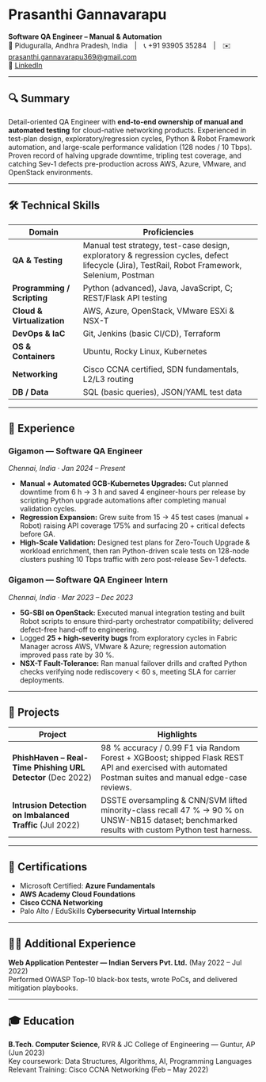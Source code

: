 # Prasanthi Gannavarapu

**Software QA Engineer – Manual & Automation**  
📍 Piduguralla, Andhra Pradesh, India | 📞 +91 93905 35284 | ✉️ prasanthi.gannavarapu369@gmail.com  
🔗 [LinkedIn](https://www.linkedin.com/in/prasanthi-gannavarapu)

---

## 🔍 Summary
Detail-oriented QA Engineer with **end-to-end ownership of manual and automated testing** for cloud-native networking products. Experienced in test-plan design, exploratory/regression cycles, Python & Robot Framework automation, and large-scale performance validation (128 nodes / 10 Tbps). Proven record of halving upgrade downtime, tripling test coverage, and catching Sev-1 defects pre-production across AWS, Azure, VMware, and OpenStack environments.

---

## 🛠️ Technical Skills

| **Domain** | **Proficiencies** |
|------------|------------------|
| **QA & Testing** | Manual test strategy, test-case design, exploratory & regression cycles, defect lifecycle (Jira), TestRail, Robot Framework, Selenium, Postman |
| **Programming / Scripting** | Python (advanced), Java, JavaScript, C; REST/Flask API testing |
| **Cloud & Virtualization** | AWS, Azure, OpenStack, VMware ESXi & NSX-T |
| **DevOps & IaC** | Git, Jenkins (basic CI/CD), Terraform |
| **OS & Containers** | Ubuntu, Rocky Linux, Kubernetes |
| **Networking** | Cisco CCNA certified, SDN fundamentals, L2/L3 routing |
| **DB / Data** | SQL (basic queries), JSON/YAML test data |

---

## 💼 Experience

### Gigamon — Software QA Engineer  
*Chennai, India · Jan 2024 – Present*

- **Manual + Automated GCB-Kubernetes Upgrades:** Cut planned downtime from 6 h → 3 h and saved 4 engineer-hours per release by scripting Python upgrade automations after completing manual validation cycles.  
- **Regression Expansion:** Grew suite from 15 → 45 test cases (manual + Robot) raising API coverage 175% and surfacing 20 + critical defects before GA.  
- **High-Scale Validation:** Designed test plans for Zero-Touch Upgrade & workload enrichment, then ran Python-driven scale tests on 128-node clusters pushing 10 Tbps traffic with zero post-release Sev-1 defects.  

### Gigamon — Software QA Engineer Intern  
*Chennai, India · Mar 2023 – Dec 2023*

- **5G-SBI on OpenStack:** Executed manual integration testing and built Robot scripts to ensure third-party orchestrator compatibility; delivered defect-free hand-off to engineering.  
- Logged **25 + high-severity bugs** from exploratory cycles in Fabric Manager across AWS, VMware & Azure; regression automation improved pass rate by 30 %.  
- **NSX-T Fault-Tolerance:** Ran manual failover drills and crafted Python checks verifying node rediscovery < 60 s, meeting SLA for carrier deployments.

---

## 🧪 Projects

| Project | Highlights |
|---------|------------|
| **PhishHaven – Real-Time Phishing URL Detector** (Dec 2022) | 98 % accuracy / 0.99 F1 via Random Forest + XGBoost; shipped Flask REST API and exercised with automated Postman suites and manual edge-case reviews. |
| **Intrusion Detection on Imbalanced Traffic** (Jul 2022) | DSSTE oversampling & CNN/SVM lifted minority-class recall 47 % → 90 % on UNSW-NB15 dataset; benchmarked results with custom Python test harness. |

---

## 📜 Certifications
- Microsoft Certified: **Azure Fundamentals**  
- **AWS Academy Cloud Foundations**  
- **Cisco CCNA Networking**  
- Palo Alto / EduSkills **Cybersecurity Virtual Internship**

---

## 🧑‍💻 Additional Experience
**Web Application Pentester — Indian Servers Pvt. Ltd.** (May 2022 – Jul 2022)  
Performed OWASP Top-10 black-box tests, wrote PoCs, and delivered mitigation playbooks.

---

## 🎓 Education
**B.Tech. Computer Science**, RVR & JC College of Engineering — Guntur, AP (Jun 2023)  
Key coursework: Data Structures, Algorithms, AI, Programming Languages  
Relevant Training: Cisco CCNA Networking (Feb – May 2022)
